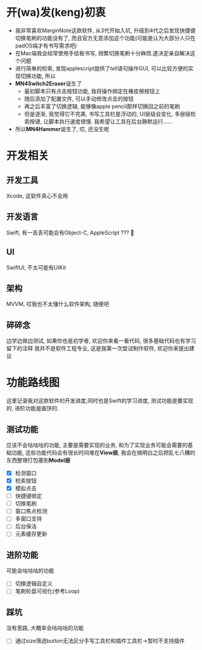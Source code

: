 # 开(wa)发(keng)初衷
- 我非常喜欢MarginNote这款软件, 从3代开始入坑, 升级到4代之后发现快捷键切换笔刷的功能没有了, 而且官方无意添加这个功能(可能是认为大部分人只在padOS端才有书写需求吧)
- 在Mac端我会经常使用手绘板书写, 频繁切换笔刷十分麻烦,遂决定亲自解决这个问题
- 进行简单的检索, 发现applescript提供了*tell*语句操作GUI, 可以比较方便的实现切换功能, 所以
- **MN4Switch2Eraser**诞生了
	- 最初脚本只有点击按钮功能, 我将操作绑定在橡皮擦按钮上
	- 随后添加了配置文件, 可以手动修改点击的按钮
	- 再之后丰富了切换逻辑, 能够像apple pencil那样切换回之前的笔刷
	- 但是逐渐, 我觉得它不完美, 书写工具栏是浮动的, UI层级会变化, 多层级检索按键, 让脚本执行速度很慢. 我希望让工具在后台静默运行......
- 所以**MN4Hammer**诞生了, 哎, 还没生呢
# 开发相关
## 开发工具
Xcode, 这软件真心不会用
## 开发语言
Swift, 有一丢丢可能会有Object-C, AppleScript ??? 🤔
## UI
SwiftUI, 不太可能有UIKit
## 架构
MVVM, 哎我也不太懂什么软件架构, 随便吧
## 碎碎念
边学边做边测试, 如果你也是初学者, 欢迎你来看一看代码, 很多基础代码也有学习留下的注释
我并不是软件工程专业, 这是我第一次尝试制作软件, 欢迎你来提出建议
# 功能路线图
这里记录我对这款软件的开发进度,同时也是Swift的学习进度, 测试功能是要实现的, 进阶功能是画饼的.
## 测试功能
应该不会咕咕咕的功能, 主要是需要实现的业务, 和为了实现业务可能会需要的基础功能, 
这些功能代码会有很长时间堆在**View层**, 我会在搞明白之后把乱七八糟的东西整理打包塞到**Model层**
- [x] 检测窗口
- [x] 检索按钮
- [x] 模拟点击
- [ ] 快捷键绑定
- [ ] 切换笔刷
- [ ] 窗口焦点检测
- [ ] 多窗口支持
- [ ] 后台保活
- [ ] 元素缓存更新
## 进阶功能
可能会咕咕咕的功能
- [ ] 切换逻辑自定义
- [ ] 笔刷轮盘可视化(参考Loop)

## 踩坑
没有思路, 大概率会咕咕咕的功能
- [ ] 通过size筛选button无法区分手写工具栏和插件工具栏->暂时不支持插件
